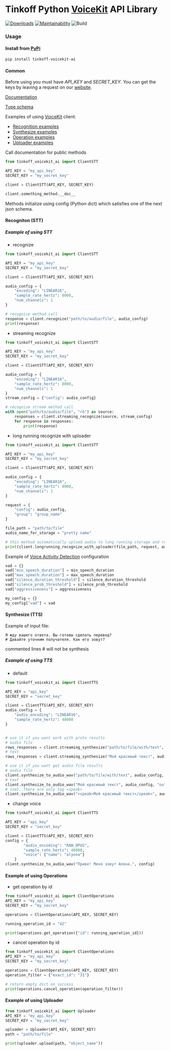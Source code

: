# Tinkoff Python [VoiceKit](https://voicekit.tinkoff.ru/) API Library
[![Downloads](https://pepy.tech/badge/tinkoff-voicekit-ai)](https://pepy.tech/project/tinkoff-voicekit-ai)
[![Maintainability](https://api.codeclimate.com/v1/badges/263d75fe1c9d4f2bfd1a/maintainability)](https://codeclimate.com/github/TinkoffCreditSystems/voicekit_client_python/maintainability)
![Build](https://github.com/TinkoffCreditSystems/voicekit_client_python/workflows/Upload%20Python%20Package/badge.svg)

### Usage
#### Install from [PyPi](https://pypi.org/project/tinkoff-voicekit-ai/)
```bash
pip install tinkoff-voicekit-ai
```


#### Common
Before using you must have *API_KEY* and *SECRET_KEY*. You can get the keys by leaving a request on our [website](https://voicekit.tinkoff.ru/).

[Documentation](https://voicekit.tinkoff.ru/docs/)

[Type schema](docs/SCHEMA.md)

Examples of using [VoiceKit](https://voicekit.tinkoff.ru/) client:
* [Recognition examples](#example-of-using-stt)
* [Synthesize examples](#synthesize-tts)
* [Operation examples](#example-of-using-operations)
* [Uploader examples](#example-of-using-uploader)

Call documentation for public methods
```python
from tinkoff_voicekit_ai import ClientSTT

API_KEY = "my_api_key"
SECRET_KEY = "my_secret_key"

client = ClientSTT(API_KEY, SECRET_KEY)

client.something_method.__doc__
```
Methods initialize using config (Python dict) which satisfies one of the next json schema.

#### Recogniton (STT)
##### Example of using STT
* recognize
```python
from tinkoff_voicekit_ai import ClientSTT

API_KEY = "my_api_key"
SECRET_KEY = "my_secret_key"

client = ClientSTT(API_KEY, SECRET_KEY)

audio_config = {
    "encoding": "LINEAR16",
    "sample_rate_hertz": 8000,
    "num_channels": 1
}

# recognise method call
response = client.recognize("path/to/audio/file", audio_config)
print(response)
```
* streaming recognize
```python
from tinkoff_voicekit_ai import ClientSTT

API_KEY = "my_api_key"
SECRET_KEY = "my_secret_key"

client = ClientSTT(API_KEY, SECRET_KEY)

audio_config = {
    "encoding": "LINEAR16",
    "sample_rate_hertz": 8000,
    "num_channels": 1
}
stream_config = {"config": audio_config}

# recognise stream method call
with open("path/to/audio/file", "rb") as source:
    responses = client.streaming_recognize(source, stream_config)
    for response in responses:
        print(response)
```
* long running recognize with uploader
```python
from tinkoff_voicekit_ai import ClientSTT

API_KEY = "my_api_key"
SECRET_KEY = "my_secret_key"

client = ClientSTT(API_KEY, SECRET_KEY)

audio_config = {
    "encoding": "LINEAR16",
    "sample_rate_hertz": 8000,
    "num_channels": 1
}

request = {
    "config": audio_config,
    "group": "group_name"
}

file_path = "path/to/file"
audio_name_for_storage = "pretty name"

# this method automatically upload audio to long running storage and return uri
print(client.longrunning_recognize_with_uploader(file_path, request, audio_name_for_storage))
```
Example of [Voice Activity Detection](https://voicekit.tinkoff.ru/docs/stttutorial#example-customized-vad) configuration
```Python
vad = {}
vad["min_speech_duration"] = min_speech_duration
vad["max_speech_duration"] = max_speech_duration
vad["silence_duration_threshold"] = silence_duration_threshold
vad["silence_prob_threshold"] = silence_prob_threshold
vad["aggressiveness"] = aggressiveness

my_config = {}
my_config["vad"] = vad
```

#### Synthesize (TTS)
Example of input file:
```
Я жду вашего ответа. Вы готовы сделать перевод?
# Давайте уточним получателя. Как его зовут?
```
commented lines # will not be synthesis

##### Example of using TTS
* default
```python
from tinkoff_voicekit_ai import ClientTTS

API_KEY = "api_key"
SECRET_KEY = "secret_key"

client = ClientTTS(API_KEY, SECRET_KEY)
audio_config = {
    "audio_encoding": "LINEAR16",
    "sample_rate_hertz": 48000
}


# use it if you want work with proto results
# audio file
rows_responses = client.streaming_synthesize("path/to/file/with/text", audio_config)
# text
rows_responses = client.streaming_synthesize("Мой красивый текст", audio_config)

# use it if you want get audio file results
# audio file
client.synthesize_to_audio_wav("path/to/file/with/text", audio_config, "output/dir")
# text
client.synthesize_to_audio_wav("Мой красивый текст", audio_config, "output/dir")
# ssml. There are only tag <speak>
client.synthesize_to_audio_wav("<speak>Мой красивый текст</speak>", audio_config, "output/dir", ssml=True)
```
* change voice
```python
from tinkoff_voicekit_ai import ClientTTS

API_KEY = "api_key"
SECRET_KEY = "secret_key"

client = ClientTTS(API_KEY, SECRET_KEY)
config = {
        "audio_encoding": "RAW_OPUS",
        "sample_rate_hertz": 48000,
        "voice": {"name": "alyona"}
    }
client.synthesize_to_audio_wav("Приве! Меня зовут Алена.", config)
```

#### Example of using Operations
* get operation by id
```python
from tinkoff_voicekit_ai import ClientOperations
API_KEY = "my_api_key"
SECRET_KEY = "my_secret_key"

operations = ClientOperations(API_KEY, SECRET_KEY)

running_operation_id = "42"

print(operations.get_operation({"id": running_operation_id}))
```
* cancel operation by id
```python
from tinkoff_voicekit_ai import ClientOperations
API_KEY = "my_api_key"
SECRET_KEY = "my_secret_key"

operations = ClientOperations(API_KEY, SECRET_KEY)
operation_filter = {"exact_id": "31"}

# return empty dict on success
print(operations.cancel_operation(operation_filter))
```

#### Example of using Uploader
```python
from tinkoff_voicekit_ai import Uploader
API_KEY = "my_api_key"
SECRET_KEY = "my_secret_key"

uploader = Uploader(API_KEY, SECRET_KEY)
path = "path/to/file"

print(uploader.upload(path, "object_name"))
```